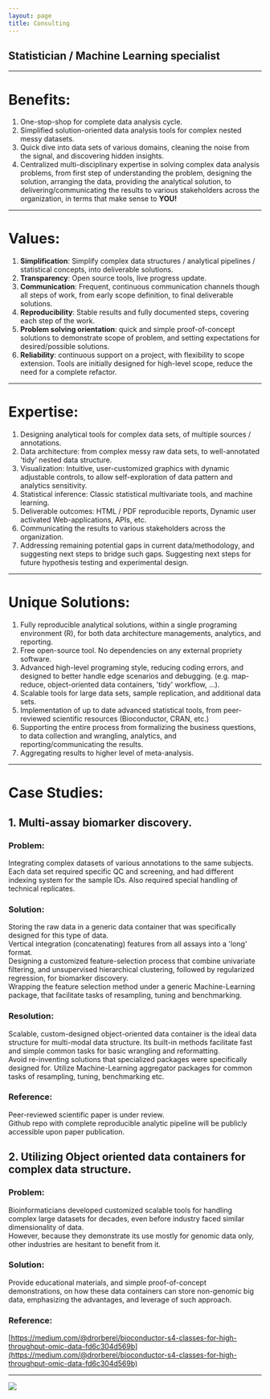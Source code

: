 ```yaml
---
layout: page
title: Consulting
---
```



## Statistician / Machine Learning specialist 
*** 


# Benefits:
1. One-stop-shop for complete data analysis cycle.  
2. Simplified solution-oriented data analysis tools for complex nested messy datasets.  
3. Quick dive into data sets of various domains, cleaning the noise from the signal, and discovering hidden insights.  
4. Centralized multi-disciplinary expertise in solving complex data analysis problems, from first step of understanding the problem, designing the solution, arranging the data, providing the analytical solution, to delivering/communicating the results to various stakeholders across the organization, in terms that make sense to **YOU!**   


***  


# Values:
1. **Simplification**: Simplify complex data structures / analytical pipelines / statistical concepts, into deliverable solutions.  
2. **Transparency**: Open source tools, live progress update.  
3. **Communication**: Frequent, continuous communication channels though all steps of work, from early scope definition, to final deliverable solutions.    
4. **Reproducibility**: Stable results and fully documented steps, covering each step of the work.  
5. **Problem solving orientation**: quick and simple proof-of-concept solutions to demonstrate scope of problem, and setting expectations for desired/possible solutions.  
6. **Reliability**: continuous support on a project, with flexibility to scope extension. Tools are initially designed for high-level scope, reduce the need for a complete refactor.  

***  



# Expertise:
1. Designing analytical tools for complex data sets, of multiple sources / annotations.    
2. Data architecture: from complex messy raw data sets, to well-annotated 'tidy' nested data structure.  
3. Visualization: Intuitive, user-customized graphics with dynamic adjustable controls, to allow self-exploration of data pattern and analytics sensitivity.    
4. Statistical inference: Classic statistical multivariate tools, and machine learning.    
5. Deliverable outcomes: HTML / PDF reproducible reports, Dynamic user activated Web-applications, APIs, etc.  
6. Communicating the results to various stakeholders across the organization.
7. Addressing remaining potential gaps in current data/methodology, and suggesting next steps to bridge such gaps. Suggesting next steps for future hypothesis testing and experimental design. 

***  

# Unique Solutions:
1. Fully reproducible analytical solutions, within a single programing environment (R), for both data architecture managements, analytics, and reporting.  
2. Free open-source tool. No dependencies on any external propriety software.  
3. Advanced high-level programing style, reducing coding errors, and designed to better handle edge scenarios and debugging. (e.g. map-reduce, object-oriented data containers, 'tidy' workflow, ...).  
4. Scalable tools for large data sets, sample replication, and additional data sets.  
5. Implementation of up to date advanced statistical tools, from peer-reviewed scientific resources (Bioconductor, CRAN, etc.)  
6. Supporting the entire process from formalizing the business questions, to data collection and wrangling, analytics, and reporting/communicating the results.  
7. Aggregating results to higher level of meta-analysis.  


***  

# Case Studies:
## 1. Multi-assay biomarker discovery.  
### Problem:  
Integrating complex datasets of various annotations to the same subjects. Each data set required specific QC and screening, and had different indexing system for the sample IDs. Also required special handling of technical replicates.  

### Solution:  
Storing the raw data in a generic data container that was specifically designed for this type of data.  
Vertical integration (concatenating) features from all assays into a 'long' format.  
Designing a customized feature-selection process that combine univariate filtering, and unsupervised hierarchical clustering, followed by regularized regression, for biomarker discovery.  
Wrapping the feature selection method under a generic Machine-Learning package, that facilitate tasks of resampling, tuning and benchmarking.  
 
### Resolution: 
Scalable, custom-designed object-oriented data container is the ideal data structure for multi-modal data structure. Its built-in methods facilitate fast and simple common tasks for basic wrangling and reformatting.  
Avoid re-inventing solutions that specialized packages were specifically designed for. Utilize Machine-Learning aggregator packages for common tasks of resampling, tuning, benchmarking etc.  

### Reference: 
Peer-reviewed scientific paper is under review.  
Github repo with complete reproducible analytic pipeline will be publicly accessible upon paper publication.  


## 2. Utilizing Object oriented data containers for complex data structure.
### Problem:  
Bioinformaticians developed customized scalable tools for handling complex large datasets for decades, even before industry faced similar dimensionality of data.  
However, because they demonstrate its use mostly for genomic data only, other industries are hesitant to benefit from it.  

### Solution:  
Provide educational materials, and simple proof-of-concept demonstrations, on how these data containers can store non-genomic big data, emphasizing the advantages, and leverage of such approach.  

### Reference:
[https://medium.com/@drorberel/bioconductor-s4-classes-for-high-throughput-omic-data-fd6c304d569b](https://medium.com/@drorberel/bioconductor-s4-classes-for-high-throughput-omic-data-fd6c304d569b)  

***  
<img src="https://drorberel.github.io/img/paradigmIII.jpg">

